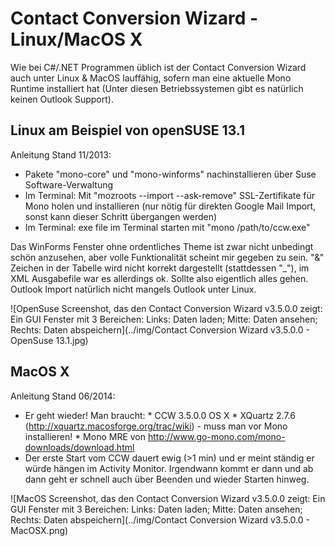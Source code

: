 # Contact Conversion Wizard - Linux/MacOS X

Wie bei C#/.NET Programmen üblich ist der Contact Conversion Wizard auch unter Linux & MacOS lauffähig, sofern man eine aktuelle Mono Runtime installiert hat (Unter diesen Betriebssystemen gibt es natürlich keinen Outlook Support).

## Linux am Beispiel von openSUSE 13.1

Anleitung Stand 11/2013:

* Pakete "mono-core" und "mono-winforms" nachinstallieren über Suse Software-Verwaltung
* Im Terminal: Mit "mozroots --import --ask-remove" SSL-Zertifikate für Mono holen und installieren (nur nötig für direkten Google Mail Import, sonst kann dieser Schritt übergangen werden)
* Im Terminal: exe file im Terminal starten mit "mono /path/to/ccw.exe"

Das WinForms Fenster ohne ordentliches Theme ist zwar nicht unbedingt schön anzusehen, aber volle Funktionalität scheint mir gegeben zu sein. "&" Zeichen in der Tabelle wird nicht korrekt dargestellt (stattdessen "_"), im XML Ausgabefile war es allerdings ok. Sollte also eigentlich alles gehen. Outlook Import natürlich nicht mangels Outlook unter Linux.

![OpenSuse Screenshot, das den Contact Conversion Wizard v3.5.0.0 zeigt: Ein GUI Fenster mit 3 Bereichen: Links: Daten laden; Mitte: Daten ansehen; Rechts: Daten abspeichern](../img/Contact Conversion Wizard v3.5.0.0 - OpenSuse 13.1.jpg)

## MacOS X

Anleitung Stand 06/2014:

* Er geht wieder! Man braucht:
      * CCW 3.5.0.0 OS X
      * XQuartz 2.7.6 (http://xquartz.macosforge.org/trac/wiki) - muss man vor Mono installieren!
      * Mono MRE von http://www.go-mono.com/mono-downloads/download.html
* Der erste Start vom CCW dauert ewig (>1 min) und er meint ständig er würde hängen im Activity Monitor. Irgendwann kommt er dann und ab dann geht er schnell auch über Beenden und wieder Starten hinweg.

![MacOS Screenshot, das den Contact Conversion Wizard v3.5.0.0 zeigt: Ein GUI Fenster mit 3 Bereichen: Links: Daten laden; Mitte: Daten ansehen; Rechts: Daten abspeichern](../img/Contact Conversion Wizard v3.5.0.0 - MacOSX.png)

